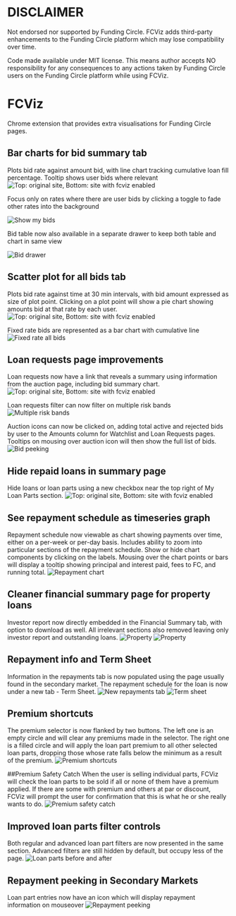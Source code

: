 # DISCLAIMER
Not endorsed nor supported by Funding Circle. FCViz adds third-party enhancements to the Funding Circle platform which may lose compatibility over time.

Code made available under MIT license.
This means author accepts NO responsibility for any consequences to any actions taken by Funding Circle users on the Funding Circle platform while using FCViz.

# FCViz
Chrome extension that provides extra visualisations for Funding Circle pages.

## Bar charts for bid summary tab
Plots bid rate against amount bid, with line chart tracking cumulative loan fill percentage.
Tooltip shows user bids where relevant
![Top: original site, Bottom: site with fcviz enabled](http://lonerifle.github.io/fcviz/fcviz.png)

Focus only on rates where there are user bids by clicking a toggle to fade other rates into the background

![Show my bids](http://lonerifle.github.io/fcviz/showmybids.png)

Bid table now also available in a separate drawer to keep both table and chart in same view

![Bid drawer](http://lonerifle.github.io/fcviz/bidtray.png)

## Scatter plot for all bids tab
Plots bid rate against time at 30 min intervals, with bid amount expressed as size of plot point.
Clicking on a plot point will show a pie chart showing amounts bid at that rate by each user.
![Top: original site, Bottom: site with fcviz enabled](http://lonerifle.github.io/fcviz/fcviz-all.png)

Fixed rate bids are represented as a bar chart with cumulative line
![Fixed rate all bids](http://lonerifle.github.io/fcviz/fixedrate-all.png)

## Loan requests page improvements
Loan requests now have a link that reveals a summary using information from the auction page, including bid summary chart.
![Top: original site, Bottom: site with fcviz enabled](http://lonerifle.github.io/fcviz/fcviz-requests.png)

Loan requests filter can now filter on multiple risk bands
![Multiple risk bands](http://lonerifle.github.io/fcviz/multiband.png)

Auction icons can now be clicked on, adding total active and rejected bids by user to the Amounts column for Watchlist and Loan Requests pages.
Tooltips on mousing over auction icon will then show the full list of bids.
![Bid peeking](http://lonerifle.github.io/fcviz/bidpeek.png)

## Hide repaid loans in summary page
Hide loans or loan parts using a new checkbox near the top right of My Loan Parts section.
![Top: original site, Bottom: site with fcviz enabled](http://lonerifle.github.io/fcviz/fcviz-hiderepaid.png)

## See repayment schedule as timeseries graph
Repayment schedule now viewable as chart showing payments over time, either on a per-week or per-day basis. 
Includes ability to zoom into particular sections of the repayment schedule.
Show or hide chart components by clicking on the labels.
Mousing over the chart points or bars will display a tooltip showing principal and interest paid, fees to FC, 
and running total. 
![Repayment chart](http://lonerifle.github.io/fcviz/fcviz-repay.png)

## Cleaner financial summary page for property loans
Investor report now directly embedded in the Financial Summary tab, with option to download as well. 
All irrelevant sections also removed leaving only investor report and outstanding loans.
![Property](http://lonerifle.github.io/fcviz/property.png)
![Property](http://lonerifle.github.io/fcviz/property-secondary.png)

## Repayment info and Term Sheet
Information in the repayments tab is now populated using the page usually found in the secondary market.
The repayment schedule for the loan is now under a new tab - Term Sheet.
![New repayments tab](http://lonerifle.github.io/fcviz/newrepayments.png)
![Term sheet](http://lonerifle.github.io/fcviz/termsheet.png)

## Premium shortcuts
The premium selector is now flanked by two buttons.
The left one is an empty circle and will clear any premiums made in the selector. 
The right one is a filled circle and will apply the loan part premium to all other selected loan parts, dropping those whose rate falls below the minimum as a result of the premium.
![Premium shortcuts](http://lonerifle.github.io/fcviz/sell-my-loans.png)

##Premium Safety Catch
When the user is selling individual parts, FCViz will check the loan parts to be sold if all or none of them have a premium applied. If there are some with premium and others at par or discount, FCViz will prompt the user for confirmation that this is what he or she really wants to do.
![Premium safety catch](http://lonerifle.github.io/fcviz/safetycatch.png)

## Improved loan parts filter controls
Both regular and advanced loan part filters are now presented in the same section.
Advanced filters are still hidden by default, but occupy less of the page.
![Loan parts before and after](http://lonerifle.github.io/fcviz/markets.jpg)

## Repayment peeking in Secondary Markets
Loan part entries now have an icon which will display repayment information on mouseover
![Repayment peeking](http://lonerifle.github.io/fcviz/repaymentpeek.png)

